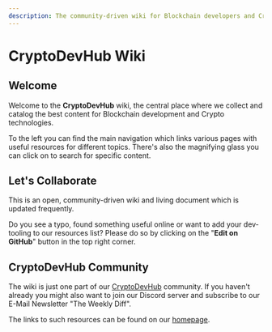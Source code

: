 ```yaml
---
description: The community-driven wiki for Blockchain developers and Crypto technologists.
---
```


# CryptoDevHub Wiki

## Welcome

Welcome to the **CryptoDevHub** wiki, the central place where we collect and catalog the best content for Blockchain development and Crypto technologies.

To the left you can find the main navigation which links various pages with useful resources for different topics. There's also the magnifying glass you can click on to search for specific content.

## Let's Collaborate

This is an open, community-driven wiki and living document which is updated frequently.

Do you see a typo, found something useful online or want to add your dev-tooling to our resources list? Please do so by clicking on the "**Edit on GitHub**" button in the top right corner.

## CryptoDevHub Community

The wiki is just one part of our [CryptoDevHub](https://cryptodevhub.io) community. If you haven't already you might also want to join our Discord server and subscribe to our E-Mail Newsletter "The Weekly Diff".

The links to such resources can be found on our [homepage](https://cryptodevhub.io).

